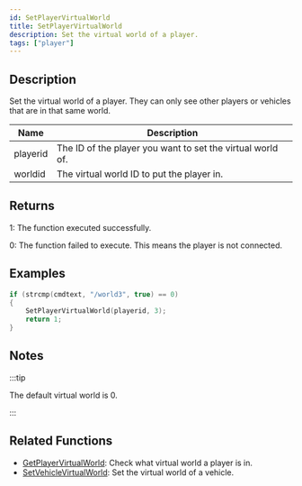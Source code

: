 ```yaml
---
id: SetPlayerVirtualWorld
title: SetPlayerVirtualWorld
description: Set the virtual world of a player.
tags: ["player"]
---
```


## Description

Set the virtual world of a player. They can only see other players or vehicles that are in that same world.

| Name     | Description                                                |
| -------- | ---------------------------------------------------------- |
| playerid | The ID of the player you want to set the virtual world of. |
| worldid  | The virtual world ID to put the player in.                 |

## Returns

1: The function executed successfully.

0: The function failed to execute. This means the player is not connected.

## Examples

```c
if (strcmp(cmdtext, "/world3", true) == 0)
{
    SetPlayerVirtualWorld(playerid, 3);
    return 1;
}
```

## Notes

:::tip

The default virtual world is 0.

:::

## Related Functions

- [GetPlayerVirtualWorld](GetPlayerVirtualWorld): Check what virtual world a player is in.
- [SetVehicleVirtualWorld](SetVehicleVirtualWorld): Set the virtual world of a vehicle.

